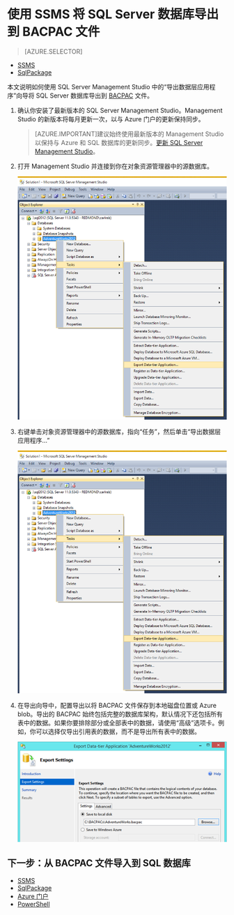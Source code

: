 
<properties
   pageTitle="使用 SSMS 将 SQL Server 数据库导出到 BACPAC 文件"
   description="Azure SQL 数据库, 数据库迁移, 导出数据库, 导出 BACPAC 文件,“导出数据层应用程序”向导"
   services="sql-database"
   documentationCenter=""
   authors="carlrabeler"
   manager="jeffreyg"
   editor=""/>

<tags
   ms.service="sql-database"
   ms.date="03/14/2016"
   wacn.date="03/24/2016"/>

# 使用 SSMS 将 SQL Server 数据库导出到 BACPAC 文件

> [AZURE.SELECTOR]
- [SSMS](/documentation/articles/sql-database-cloud-migrate-compatible-export-bacpac-ssms)
- [SqlPackage](/documentation/articles/sql-database-cloud-migrate-compatible-export-bacpac-sqlpackage)

 
本文说明如何使用 SQL Server Management Studio 中的“导出数据层应用程序”向导将 SQL Server 数据库导出到 [BACPAC](https://msdn.microsoft.com/zh-cn/library/ee210546.aspx#Anchor_4) 文件。

1. 确认你安装了最新版本的 SQL Server Management Studio。Management Studio 的新版本将每月更新一次，以与 Azure 门户的更新保持同步。

	 >[AZURE.IMPORTANT]建议始终使用最新版本的 Management Studio 以保持与 Azure 和 SQL 数据库的更新同步。[更新 SQL Server Management Studio](https://msdn.microsoft.com/zh-cn/library/mt238290.aspx)。

2. 打开 Management Studio 并连接到你在对象资源管理器中的源数据库。

	![通过“任务”菜单导出数据层应用程序](./media/sql-database-cloud-migrate/MigrateUsingBACPAC01.png)

3. 右键单击对象资源管理器中的源数据库，指向“任务”，然后单击“导出数据层应用程序...”

	![通过“任务”菜单导出数据层应用程序](./media/sql-database-cloud-migrate/TestForCompatibilityUsingSSMS01.png)

4. 在导出向导中，配置导出以将 BACPAC 文件保存到本地磁盘位置或 Azure blob。导出的 BACPAC 始终包括完整的数据库架构，默认情况下还包括所有表中的数据。如果你要排除部分或全部表中的数据，请使用“高级”选项卡。例如，你可以选择仅导出引用表的数据，而不是导出所有表中的数据。

	![导出设置](./media/sql-database-cloud-migrate/MigrateUsingBACPAC02.png)

## 下一步：从 BACPAC 文件导入到 SQL 数据库

- [SSMS](/documentation/articles/sql-database-cloud-migrate-compatible-import-bacpac-ssms)
- [SqlPackage](/documentation/articles/sql-database-cloud-migrate-compatible-import-bacpac-sqlpackage)
- [Azure 门户](/documentation/articles/sql-database-import)
- [PowerShell](/documentation/articles/sql-database-import-powershell)

<!---HONumber=Mooncake_0104_2016-->

